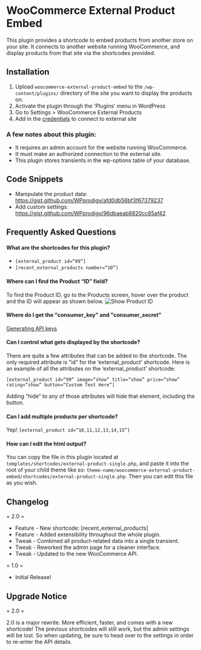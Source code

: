 # WooCommerce External Product Embed

This plugin provides a shortcode to embed products from another store on your site. It connects to another website running WooCommerce, and display products from that site via the shortcodes provided.

## Installation

1. Upload `woocommerce-external-product-embed` to the `/wp-content/plugins/` directory of the site you want to display the products on.
2. Activate the plugin through the 'Plugins' menu in WordPress
3. Go to Settings > WooCommerce External Products
4. Add in the [credentials](http://docs.woothemes.com/document/woocommerce-rest-api/) to connect to external site

### A few notes about this plugin:

* It requires an admin account for the website running WooCommerce.
* It must make an authorized connection to the external site.
* This plugin stores transients in the wp-options table of your database.

## Code Snippets

* Manipulate the product data: https://gist.github.com/WPprodigy/afd0db56bf3f67379237
* Add custom settings: https://gist.github.com/WPprodigy/96dbaeab8820cc85af42

## Frequently Asked Questions

#### What are the shortcodes for this plugin?

* `[external_product id=“99”]`
* `[recent_external_products number=“10”]`

#### Where can I find the Product “ID” field?

To find the Product ID, go to the Products screen, hover over the product and the ID will appear as shown below.
![Show Product ID](http://docs.woothemes.com/wp-content/uploads/2012/01/Find-Product-ID-in-WooCommerce-950x281.png)

#### Where do I get the "consumer_key" and "consumer_secret"

[Generating API keys](http://docs.woothemes.com/document/woocommerce-rest-api/)

#### Can I control what gets displayed by the shortcode?

There are quite a few attributes that can be added to the shortcode. The only required attribute is “id” for the ‘external_product’ shortcode. Here is an example of all the attributes on the ‘external_product’ shortcode:

`[external_product id=“99” image=“show” title=“show” price=“show” rating=“show” button=“Custom Text Here”]`

Adding “hide” to any of those attributes will hide that element, including the button.

#### Can I add multiple products per shortcode?

Yep! `[external_product id=“10,11,12,13,14,15”]`

#### How can I edit the html output?

You can copy the file in this plugin located at `templates/shortcodes/external-product-single.php`, and paste it into the root of your child theme like so: `theme-name/woocommerce-external-product-embed/shortcodes/external-product-single.php`. Then you can edit this file as you wish.

## Changelog

= 2.0 =
* Feature - New shortcode: [recent_external_products]
* Feature - Added extensibility throughout the whole plugin.
* Tweak - Combined all product-related data into a single transient.
* Tweak - Reworked the admin page for a cleaner interface.
* Tweak - Updated to the new WooCommerce API.

= 1.0 =
* Initial Release!

## Upgrade Notice

= 2.0 =

2.0 is a major rewrite. More efficient, faster, and comes with a new shortcode! The previous shortcodes will still work, but the admin settings will be lost. So when updating, be sure to head over to the settings in order to re-enter the API details.
